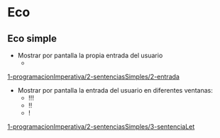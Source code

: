 # Eco

## Eco simple

* Mostrar por pantalla la propia entrada del usuario
  * <mensaje>

[1-programacionImperativa/2-sentenciasSimples/2-entrada](https://github.com/USantaTecla-domain-text/javascript/blob/master/eco/1-programacionImperativa/2-sentenciasSimples/2-entrada/logic.js)


* Mostrar por pantalla la entrada del usuario en diferentes ventanas:
  * <mensaje>!!!
  * <mensaje>!!
  * <mensaje>!

[1-programacionImperativa/2-sentenciasSimples/3-sentenciaLet](https://github.com/USantaTecla-domain-text/javascript/blob/master/eco/1-programacionImperativa/2-sentenciasSimples/3-sentenciaLet/logic.js)
